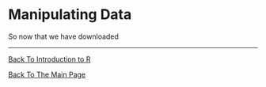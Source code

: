 # Manipulating Data

So now that we have downloaded

_________________________________________________________________________________________________________________________________________________________________________________

[Back To Introduction to R](../IntroToR.md)

[Back To The Main Page](../../index.md)
